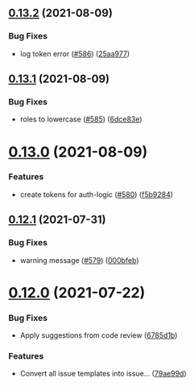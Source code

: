 ## [0.13.2](https://github.com/EddieHubCommunity/EddieBot/compare/v0.13.1...v0.13.2) (2021-08-09)


### Bug Fixes

* log token error ([#586](https://github.com/EddieHubCommunity/EddieBot/issues/586)) ([25aa977](https://github.com/EddieHubCommunity/EddieBot/commit/25aa97739bac6a2ba0b3f5f231771e580c845350))



## [0.13.1](https://github.com/EddieHubCommunity/EddieBot/compare/v0.13.0...v0.13.1) (2021-08-09)


### Bug Fixes

* roles to lowercase ([#585](https://github.com/EddieHubCommunity/EddieBot/issues/585)) ([6dce83e](https://github.com/EddieHubCommunity/EddieBot/commit/6dce83e7d9df0b1c9b22bd9909264ca3962d3248))



# [0.13.0](https://github.com/EddieHubCommunity/EddieBot/compare/v0.12.1...v0.13.0) (2021-08-09)


### Features

* create tokens for auth-logic ([#580](https://github.com/EddieHubCommunity/EddieBot/issues/580)) ([f5b9284](https://github.com/EddieHubCommunity/EddieBot/commit/f5b928438b6ad1d9e092b3c961ff18b2d7dab556))



## [0.12.1](https://github.com/EddieHubCommunity/EddieBot/compare/v0.12.0...v0.12.1) (2021-07-31)


### Bug Fixes

* warning message ([#579](https://github.com/EddieHubCommunity/EddieBot/issues/579)) ([000bfeb](https://github.com/EddieHubCommunity/EddieBot/commit/000bfebcd10adaa9d168f09a5a9482fe110887e3))



# [0.12.0](https://github.com/EddieHubCommunity/EddieBot/compare/v0.11.1...v0.12.0) (2021-07-22)


### Bug Fixes

* Apply suggestions from code review ([6785d1b](https://github.com/EddieHubCommunity/EddieBot/commit/6785d1b09a69d9e415bff712f00bbfacc7ac674e))


### Features

* Convert all issue templates into issue... ([79ae99d](https://github.com/EddieHubCommunity/EddieBot/commit/79ae99d97a15ec37dca936fcbe7cf9dbf4e78344))




